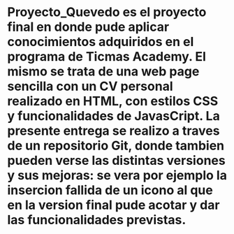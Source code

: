 # Proyecto_Quevedo es el proyecto final en donde pude aplicar conocimientos adquiridos en el programa de Ticmas Academy. El mismo se trata de una web page sencilla con un CV personal realizado en HTML, con estilos CSS y funcionalidades de JavasCript. La presente entrega se realizo a traves de un repositorio Git, donde tambien pueden verse las distintas versiones y sus mejoras: se vera por ejemplo la insercion fallida de un icono al que en la version final pude acotar y dar las funcionalidades previstas. 
